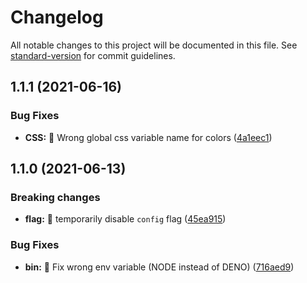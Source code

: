 # Changelog

All notable changes to this project will be documented in this file. See [standard-version](https://github.com/conventional-changelog/standard-version) for commit guidelines.

## 1.1.1 (2021-06-16)

### Bug Fixes

- **CSS:** 🐛 Wrong global css variable name for colors ([4a1eec1](https://github.com/xeho91/colors/commit/4a1eec169619cda79289b828e084718425a806e1))

## 1.1.0 (2021-06-13)

### Breaking changes

- **flag:** 🐛 temporarily disable `config` flag ([45ea915](https://github.com/xeho91/colors/commit/45ea915179c273530dab552aee30cf26dbf708a9))

### Bug Fixes

- **bin:** 🐛 Fix wrong env variable (NODE instead of DENO) ([716aed9](https://github.com/xeho91/colors/commit/716aed9ca04a27d1baa5c990ad6c16f41eadd40c))
